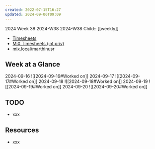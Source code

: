 ```yaml
---
created: 2022-07-15T16:27
updated: 2024-09-06T09:09
---
```

2024 Week 38
2024-W38 2024-W38
Child:: [[weekly]]

- [Timesheets](http://timesheets.mixtelematics.com/MixTimesheetsUI/app/index.html#/TimeSheet)
- [MiX Timesheets (int.priv)](http://timesheets.int.priv/MixTimesheetsUI/app/index.html#/Login)
- mix.local\marthinusr

## Week at a Glance

2024-09-16
![[2024-09-16#Worked on]]
2024-09-17
![[2024-09-17#Worked on]]
2024-09-18
![[2024-09-18#Worked on]]
2024-09-19
![[2024-09-19#Worked on]]
2024-09-20
![[2024-09-20#Worked on]]

## TODO

- xxx

## Resources

- xxx



